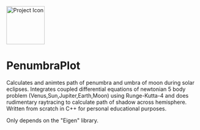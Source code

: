 <p align="left">
  <img src="assets/raytracer_sP9_icon.ico" width="100" alt="Project Icon">
</p>

# PenumbraPlot
Calculates and animtes path of penumbra and umbra of moon during solar eclipses. Integrates coupled differential equations of newtonian 5 body problem (Venus,Sun,Jupiter,Earth,Moon) using Runge-Kutta-4 and does rudimentary raytracing to calculate path of shadow across hemisphere. Written from scratch in C++ for personal educational purposes.

Only depends on the "Eigen" library.

